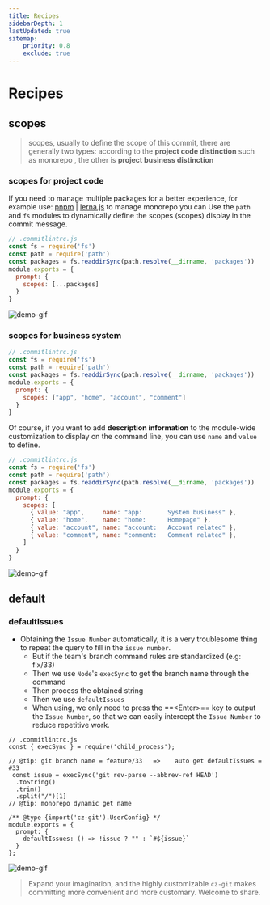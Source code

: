 ```yaml
---
title: Recipes
sidebarDepth: 1
lastUpdated: true
sitemap:
    priority: 0.8
    exclude: true
---
```

# Recipes

## scopes

> scopes, usually to define the scope of this commit, there are generally two types: according to the **project code distinction** such as monorepo , the other is **project business distinction**

### scopes for project code

If you need to manage multiple packages for a better experience, for example use: [pnpm](https://pnpm.io/) | [lerna.js](https://lerna.js.org/) to manage monorepo you can Use the `path` and `fs` modules to dynamically define the scopes (scopes) display in the commit message.

```js
// .commitlintrc.js 
const fs = require('fs')
const path = require('path')
const packages = fs.readdirSync(path.resolve(__dirname, 'packages'))
module.exports = {
  prompt: { 
    scopes: [...packages] 
  }
}
```

![demo-gif](https://user-images.githubusercontent.com/40693636/156002738-af17087e-2d2b-4a80-a681-d63751282ec8.gif)

### scopes for business system

```js
// .commitlintrc.js 
const fs = require('fs')
const path = require('path')
const packages = fs.readdirSync(path.resolve(__dirname, 'packages'))
module.exports = {
  prompt: {
    scopes: ["app", "home", "account", "comment"] 
  }
}
```

Of course, if you want to add **description information** to the module-wide customization to display on the command line, you can use `name` and `value` to define.

```js
// .commitlintrc.js 
const fs = require('fs')
const path = require('path')
const packages = fs.readdirSync(path.resolve(__dirname, 'packages'))
module.exports = {
  prompt: {
    scopes: [
      { value: "app",     name: "app:       System business" },
      { value: "home",    name: "home:      Homepage" },
      { value: "account", name: "account:   Account related" },
      { value: "comment", name: "comment:   Comment related" },
    ]
  }
}
```

![demo-gif](https://user-images.githubusercontent.com/40693636/156924173-56508d8a-ba7a-4001-99fe-16234ee0f911.gif)

## default

### defaultIssues

- Obtaining the `Issue Number` automatically, it is a very troublesome thing to repeat the query to fill in the `issue number`.
  - But if the team's branch command rules are standardized (e.g: fix/33)
  - Then we use `Node`'s `execSync` to get the branch name through the command
  - Then process the obtained string
  - Then we use `defaultIssues`
  - When using, we only need to press the ==\<Enter\>== key to output the `Issue Number`, so that we can easily intercept the `Issue Number` to reduce repetitive work.

```js{5-8,14}
// .commitlintrc.js 
const { execSync } = require('child_process');

// @tip: git branch name = feature/33   =>    auto get defaultIssues = #33
 const issue = execSync('git rev-parse --abbrev-ref HEAD')
  .toString()
  .trim()
  .split("/")[1]
// @tip: monorepo dynamic get name

/** @type {import('cz-git').UserConfig} */
module.exports = {
  prompt: {
    defaultIssues: () => !issue ? "" : `#${issue}`
  }
};
```

![demo-gif](https://user-images.githubusercontent.com/40693636/156924691-10411379-b351-4632-a688-2df5e54a034c.gif)

> Expand your imagination, and the highly customizable `cz-git` makes committing more convenient and more customary. Welcome to share.
